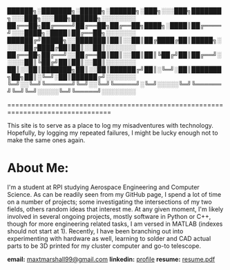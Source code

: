 ██████╗░███████╗░█████╗░██████╗░███╗░░░███╗███████╗░░░███╗░░░███╗██████╗░░░░░░░░
██╔══██╗██╔════╝██╔══██╗██╔══██╗████╗░████║██╔════╝░░░████╗░████║██╔══██╗░░░░░░░
██████╔╝█████╗░░███████║██║░░██║██╔████╔██║█████╗░░░░░██╔████╔██║██║░░██║░░░░░░░
██╔══██╗██╔══╝░░██╔══██║██║░░██║██║╚██╔╝██║██╔══╝░░░░░██║╚██╔╝██║██║░░██║░░░░░░░
██║░░██║███████╗██║░░██║██████╔╝██║░╚═╝░██║███████╗██╗██║░╚═╝░██║██████╔╝░░░░░░░
╚═╝░░╚═╝╚══════╝╚═╝░░╚═╝╚═════╝░╚═╝░░░░░╚═╝╚══════╝╚═╝╚═╝░░░░░╚═╝╚═════╝░░░░░░░░

================================================================================

This site is to serve as a place to log my misadventures with technology.
Hopefully, by logging my repeated failures, I might be lucky enough not to make the same ones again.


# About Me:
I'm a student at RPI studying Aerospace Engineering and Computer Science.
As can be readily seen from my GitHub page, I spend a lot of time on a number of projects; some investigating the intersections of my two fields, others random ideas that interest me.
At any given moment, I'm likely involved in several ongoing projects, mostly software in Python or C++, though for more engineering related tasks, I am versed in MATLAB (indexes should not start at 1). Recently, I have been branching out into experimenting with hardware as well, learning to solder and CAD actual parts to be 3D printed for my cluster computer and go-to telescope.

**email:** maxtmarshall99@gmail.com
**linkedin:** [profile](https://www.linkedin.com/in/max-t-marshall)
**resume:** [resume.pdf](/assets/Resume.pdf)
